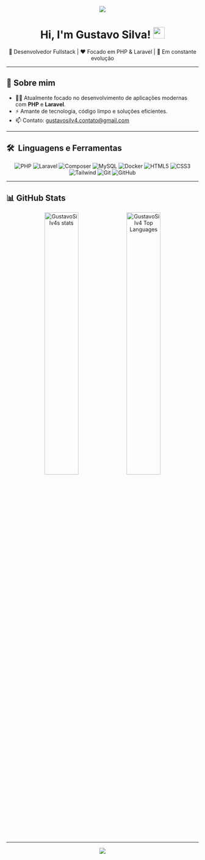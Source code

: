 <!-- Banner no topo (opcional, você pode mudar o link da imagem depois) -->
<p align="center">
  <img src="https://capsule-render.vercel.app/api?type=waving&color=FF2D20&height=200&section=header&text=Gustavo%20Silva&fontSize=50&fontColor=ffffff&animation=fadeIn"/>
</p>

<h1 align="center">Hi, I'm Gustavo Silva! <img 
src="https://raw.githubusercontent.com/kaueMarques/kaueMarques/master/hi.gif" width="30px" height="30px"></h1>

<p align="center">
🔵 Desenvolvedor Fullstack | ❤️ Focado em PHP & Laravel | 🚀 Em constante evolução
</p>

---

## 🚀 Sobre mim

- 👨‍💻 Atualmente focado no desenvolvimento de aplicações modernas com **PHP** e **Laravel**.
- ⚡ Amante de tecnologia, código limpo e soluções eficientes.
- 📫 Contato: gustavosilv4.contato@gmail.com
  <!-- - 🌱 Estudando boas práticas de desenvolvimento: **TDD**, **Design Patterns** e **Docker**. -->

---

## 🛠️ &nbsp;Linguagens e Ferramentas

<div align="center">
  <img alt="PHP" src="https://img.shields.io/badge/PHP-777BB4?style=for-the-badge&logo=php&logoColor=white"/>
  <img alt="Laravel" src="https://img.shields.io/badge/Laravel-FF2D20?style=for-the-badge&logo=laravel&logoColor=white"/>
  <img alt="Composer" src="https://img.shields.io/badge/Composer-885630?style=for-the-badge&logo=composer&logoColor=white"/>
  <img alt="MySQL" src="https://img.shields.io/badge/MySQL-00758F?style=for-the-badge&logo=mysql&logoColor=white"/>
  <img alt="Docker" src="https://img.shields.io/badge/Docker-2496ED?style=for-the-badge&logo=docker&logoColor=white"/>
  <img alt="HTML5" src="https://img.shields.io/badge/HTML5-E34F26?style=for-the-badge&logo=html5&logoColor=white"/>
  <img alt="CSS3" src="https://img.shields.io/badge/CSS3-1572B6?style=for-the-badge&logo=css3&logoColor=white"/>
  <img alt="Tailwind" src="https://img.shields.io/badge/tailwindcss-%2338B2AC.svg?style=for-the-badge&logo=tailwind-css&logoColor=white"/>
  <img alt="Git" src="https://img.shields.io/badge/GIT-E44C30?style=for-the-badge&logo=git&logoColor=white"/>
  <img alt="GitHub" src="https://img.shields.io/badge/GitHub-100000?style=for-the-badge&logo=github&logoColor=white"/>
</div>

<!-- ---

## 📚 Atualmente estudando

<div align="center">
  <img alt="Docker" src="https://img.shields.io/badge/Docker-2496ED?style=for-the-badge&logo=docker&logoColor=white"/>
  <img alt="TDD" src="https://img.shields.io/badge/TDD-6DB33F?style=for-the-badge&logo=testing-library&logoColor=white"/>
  <img alt="Design Patterns" src="https://img.shields.io/badge/Design%20Patterns-FF9900?style=for-the-badge&logoColor=white"/>
</div>-->

---

## 📊 GitHub Stats

<div align="center">
  <img width="42%" src="https://github-readme-stats.vercel.app/api?username=GustavoSilv4&show_icons=true&theme=dracula" alt="GustavoSilv4s stats"/>
  <img width="42%" src="https://github-readme-stats.vercel.app/api/top-langs/?username=GustavoSilv4&layout=compact&theme=dracula&hide_border=true" alt="GustavoSilv4 Top Languages"/>
</div>

---


<p align="center">
  <img src="https://capsule-render.vercel.app/api?type=waving&color=FF2D20&height=200&section=footer"/>
</p>
